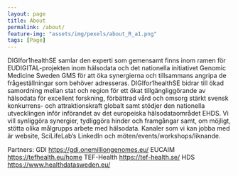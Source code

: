 ```yaml
---
layout: page
title: About
permalink: /about/
feature-img: "assets/img/pexels/about_R_a1.png"
tags: [Page]
---
```


DIGIfor1healthSE samlar den experti som gemensamt finns inom ramen för EUDIGITAL-projekten inom hälsodata och det nationella initiativet Genomic Medicine Sweden GMS för att öka synergierna och tillsammans angripa de frågeställningar som behöver adresseras. DIGIfor1healthSE bidrar till ökad samordning mellan stat och region för ett ökat tillgängliggörande av hälsodata för excellent forskning, förbättrad vård och omsorg stärkt svensk konkurrens- och attraktionskraft globalt samt stödjer den nationella utvecklingen inför införandet av det europeiska hälsodataområdet EHDS. Vi vill synliggöra synergier, tydliggöra hinder och framgångar samt, om möjligt, stötta olika målgrupps arbete med hälsodata. Kanaler som vi kan jobba med är website, SciLifeLab’s LinkedIn och möten/events/workshops/liknande.

Partners:
GDI https://gdi.onemilliongenomes.eu/
EUCAIM https://tefhealth.eu/home 
TEF-Health https://tef-health.se/
HDS https://www.healthdatasweden.eu/
